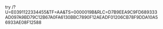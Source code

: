 try /?U=E0391122334455&TF=AA&TS=0000019B&RLC=D7B9EEA9C9FD689333AD097A9BD79C12B67A0FA6130BBC7890F12AEADF01206CB78F9DDA10A56933AE08F12588
